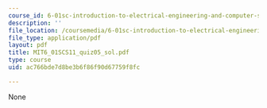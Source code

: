 ```yaml
---
course_id: 6-01sc-introduction-to-electrical-engineering-and-computer-science-i-spring-2011
description: ''
file_location: /coursemedia/6-01sc-introduction-to-electrical-engineering-and-computer-science-i-spring-2011/ac766bde7d8be3b6f86f90d67759f8fc_MIT6_01SCS11_quiz05_sol.pdf
file_type: application/pdf
layout: pdf
title: MIT6_01SCS11_quiz05_sol.pdf
type: course
uid: ac766bde7d8be3b6f86f90d67759f8fc

---
```

None